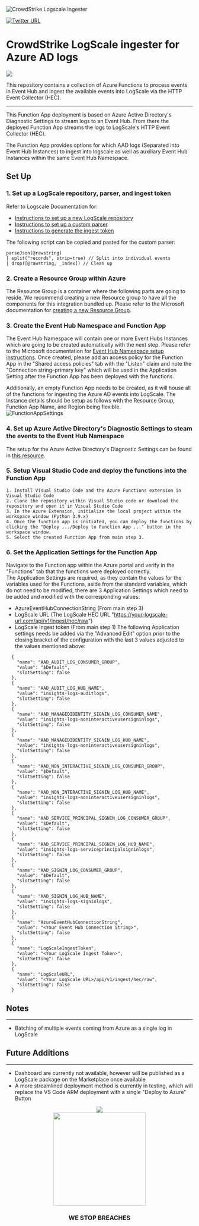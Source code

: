 ![CrowdStrike Logscale Ingester](docs/asset/cs-logo.png)

[![Twitter URL](https://img.shields.io/twitter/url?label=Follow%20%40CrowdStrike&style=social&url=https%3A%2F%2Ftwitter.com%2FCrowdStrike)](https://twitter.com/CrowdStrike)<br/>

# CrowdStrike LogScale ingester for Azure AD logs
![](https://img.shields.io/badge/linting-pylint-yellowgreen)  

This repository contains a collection of Azure Functions to process events in Event Hub and ingest the available events into LogScale via the HTTP Event Collector (HEC).

---
This Function App deployment is based on Azure Active Directory's Diagnostic Settings to stream logs to an Event Hub. From there the deployed Function App streams the logs to LogScale's HTTP Event Collector (HEC).

The Function App provides options for which AAD logs (Separated into Event Hub Instances) to ingest into logscale as well as auxiliary Event Hub Instances within the same Event Hub Namespace.


## Set Up ##

### 1. Set up a LogScale repository, parser, and ingest token
Refer to Logscale Documentation for:

* [Instructions to set up a new LogScale repository](https://library.humio.com/humio-server/repositories-create.html#repositories-create)
* [Instructions to set up a custom parser](https://library.humio.com/humio-server/parsers-create.html)
* [Instructions to generate the ingest token](https://library.humio.com/humio-server/ingesting-data-tokens.html#ingesting-data-tokens-generate#ingesting-data-tokens-generate)


The following script can be copied and pasted for the custom parser:

```
parseJson(@rawstring)
| split("records", strip=true) // Split into individual events 
| drop([@rawstring, _index]) // Clean up
```

### 2. Create a Resource Group within Azure
The Resource Group is a container where the following parts are going to reside. We recommend creating a new Resource group to have all the components for this integration bundled up.  Please refer to the Microsoft documentation for [creating a new Resource Group](https://learn.microsoft.com/en-us/azure/azure-resource-manager/management/manage-resource-groups-portal#create-resource-groups).

### 3. Create the Event Hub Namespace and Function App
The Event Hub Namespace will contain one or more Event Hubs Instances which are going to be created automatically with the next step. Please refer to the Microsoft documentation for [Event Hub Namespace setup instructions](https://docs.microsoft.com/en-us/azure/event-hubs/event-hubs-create). Once created, please add an access policy for the Function App in the "Shared access policies" tab with the "Listen" claim and note the "Connection string–primary key" which will be used in the Application Setting after the Function App has been deployed with the functions.

Additionally, an empty Function App needs to be created, as it will house all of the functions for ingesting the Azure AD events into LogScale. The Instance details should be setup as follows with the Resource Group, Function App Name, and Region being flexible.  
![FunctionAppSettings](docs/asset/FunctionAppSetup.png)



### 4. Set up Azure Active Directory's Diagnostic Settings to steam the events to the Event Hub Namespace
The setup for the Azure Active Directory's Diagnostic Settings can be found in [this resource](https://learn.microsoft.com/en-us/azure/active-directory/reports-monitoring/tutorial-azure-monitor-stream-logs-to-event-hub).

### 5. Setup Visual Studio Code and deploy the functions into the Function App
    1. Install Visual Studio Code and the Azure Functions extension in Visual Studio Code
    2. Clone the repository within Visual Studio code or download the repository and open it in Visual Studio Code
    3. In the Azure Extension, initialize the local project within the workspace window (Python 3.9.x)
    4. Once the function app is initiated, you can deploy the functions by clicking the "Deploy .../Deploy to Function App ..." button in the workspace window.
    5. Select the created Function App from main step 3.

### 6. Set the Application Settings for the Function App
Navigate to the Function app within the Azure portal and verify in the "Functions" tab that the functions were deployed correctly.  
The Application Settings are required, as they contain the values for the variables used for the Functions, aside from the standard variables, which do not need to be modified, there are 3 Application Settings which need to be added and modified with the corresponding values:
* AzureEventHubConnectionString (From main step 3)
* LogScale URL (The LogScale HEC URL "https://your-logscale-url.com/api/v1/ingest/hec/raw")
* LogScale Ingest token (From main step 1)
 The following Application settings needs be added via the "Advanced Edit" option prior to the closing bracket of the configuration with the last 3 values adjusted to the values mentioned above:

```
  {
    "name": "AAD_AUDIT_LOG_CONSUMER_GROUP",
    "value": "$Default",
    "slotSetting": false
  },
  {
    "name": "AAD_AUDIT_LOG_HUB_NAME",
    "value": "insights-logs-auditlogs",
    "slotSetting": false
  },
  {
    "name": "AAD_MANAGEDIDENTITY_SIGNIN_LOG_CONSUMER_NAME",
    "value": "insights-logs-noninteractiveusersigninlogs",
    "slotSetting": false
  },
  {
    "name": "AAD_MANAGEDIDENTITY_SIGNIN_LOG_HUB_NAME",
    "value": "insights-logs-noninteractiveusersigninlogs",
    "slotSetting": false
  },
  {
    "name": "AAD_NON_INTERACTIVE_SIGNIN_LOG_CONSUMER_GROUP",
    "value": "$Default",
    "slotSetting": false
  },
  {
    "name": "AAD_NON_INTERACTIVE_SIGNIN_LOG_HUB_NAME",
    "value": "insights-logs-noninteractiveusersigninlogs",
    "slotSetting": false
  },
  {
    "name": "AAD_SERVICE_PRINCIPAL_SIGNIN_LOG_CONSUMER_GROUP",
    "value": "$Default",
    "slotSetting": false
  },
  {
    "name": "AAD_SERVICE_PRINCIPAL_SIGNIN_LOG_HUB_NAME",
    "value": "insights-logs-serviceprincipalsigninlogs",
    "slotSetting": false
  },
  {
    "name": "AAD_SIGNIN_LOG_CONSUMER_GROUP",
    "value": "$Default",
    "slotSetting": false
  },
  {
    "name": "AAD_SIGNIN_LOG_HUB_NAME",
    "value": "insights-logs-signinlogs",
    "slotSetting": false
  },
  {
    "name": "AzureEventHubConnectionString",
    "value": "<Your Event Hub Connection String>",
    "slotSetting": false
  },
  {
    "name": "LogScaleIngestToken",
    "value": "<Your LogScale Ingest Token>",
    "slotSetting": false
  },
  {
    "name": "LogScaleURL",
    "value": "<Your LogScale URL>/api/v1/ingest/hec/raw",
    "slotSetting": false
  }
```

## Notes 
---
* Batching of multiple events coming from Azure as a single log in LogScale

## Future Additions
---
* Dashboard are currently not available, however will be published as a LogScale package on the Marketplace once available
* A more streamlined deployment method is currently in testing, which will replace the VS Code ARM deployment with a single "Deploy to Azure" Button

<p align="center"><img src="docs/asset/cs-logo-footer.png"><BR/><img width="250px" src="docs/asset/adversary-red-eyes.png"></P>
<h3><P align="center">WE STOP BREACHES</P></h3>
